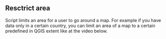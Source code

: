 ## Resctrict area

Script limits an area for a user to go around a map. For example if you have data only in a certain country, you can limit an area of a map to a certain predefined in QGIS extent like at the video below.